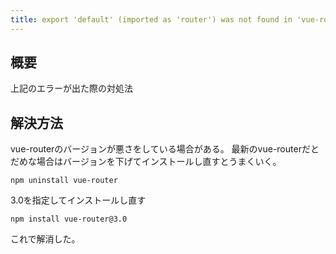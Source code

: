 ```yaml
---
title: export 'default' (imported as 'router') was not found in 'vue-router'
---
```


## 概要
上記のエラーが出た際の対処法

## 解決方法

vue-routerのバージョンが悪さをしている場合がある。
最新のvue-routerだとだめな場合はバージョンを下げてインストールし直すとうまくいく。

```
npm uninstall vue-router
```

3.0を指定してインストールし直す

```
npm install vue-router@3.0
```

これで解消した。